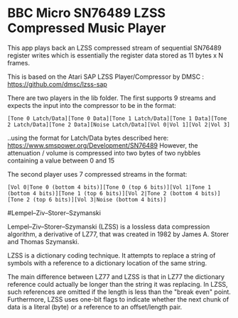 # BBC Micro SN76489 LZSS Compressed Music Player

This app plays back an LZSS compressed stream of sequential SN76489 register writes which is essentially the register data stored as 11 bytes x N frames.

This is based on the Atari SAP LZSS Player/Compressor by DMSC : https://github.com/dmsc/lzss-sap

There are two players in the lib folder.  The first supports 9 streams and expects the input into the compressor to be in the format:

`[Tone 0 Latch/Data][Tone 0 Data][Tone 1 Latch/Data][Tone 1 Data][Tone 2 Latch/Data][Tone 2 Data][Noise Latch/Data][Vol 0|Vol 1][Vol 2|Vol 3]`

..using the format for Latch/Data bytes described here: https://www.smspower.org/Development/SN76489 
However, the attenuation / volume is compressed into two bytes of two nybbles containing a value between 0 and 15

The second player uses 7 compressed streams in the format:

`[Vol 0|Tone 0 (bottom 4 bits)][Tone 0 (top 6 bits)][Vol 1|Tone 1 (bottom 4 bits)][Tone 1 (top 6 bits)][Vol 2|Tone 2 (bottom 4 bits)][Tone 2 (top 6 bits)][Vol 3|Noise (bottom 4 bits)]`

#Lempel–Ziv–Storer–Szymanski

Lempel–Ziv–Storer–Szymanski (LZSS) is a lossless data compression algorithm, a derivative of LZ77, that was created in 1982 by James A. Storer and Thomas Szymanski.

LZSS is a dictionary coding technique. It attempts to replace a string of symbols with a reference to a dictionary location of the same string.

The main difference between LZ77 and LZSS is that in LZ77 the dictionary reference could actually be longer than the string it was replacing. In LZSS, such references are omitted if the length is less than the "break even" point. Furthermore, LZSS uses one-bit flags to indicate whether the next chunk of data is a literal (byte) or a reference to an offset/length pair.
